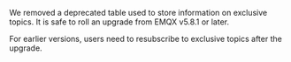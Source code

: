 We removed a deprecated table used to store information on exclusive topics. It is safe to roll an upgrade from EMQX v5.8.1 or later.

For earlier versions, users need to resubscribe to exclusive topics after the upgrade.

